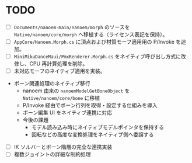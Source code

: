 # TODO
- [ ] `Documents/nanoem-main/nanoem/morph` のソースを `Native/nanoem/core/morph` へ移植する（ライセンス表記を保持）。
- [ ] `AppCore/Nanoem.Morph.cs` に頂点および材質モーフ適用用の P/Invoke を追加。
- [ ] `MiniMikuDanceMaui/PmxRenderer.Morph.cs` をネイティブ呼び出し方式に改修し、CPU 再計算処理を削除。
- [ ] 未対応モーフのネイティブ適用を実装。

- ボーン関連処理のネイティブ移行
  - nanoem 由来の `nanoemModelGetBoneObject` を `Native/nanoem/core/bone` に移植
  - P/Invoke 経由でボーン行列を取得・設定する仕組みを導入
  - ボーン編集 UI をネイティブ連携に対応
  - 今後の課題
    - モデル読み込み時にネイティブモデルポインタを保持する
    - 回転などの高度な変換処理をネイティブ側へ委譲する
- [ ] IK ソルバーとボーン階層の完全な連携実装
- [ ] 複数ジョイントの詳細な制約処理
